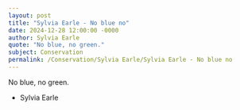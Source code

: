 ```yaml
---
layout: post
title: "Sylvia Earle - No blue no"
date: 2024-12-28 12:00:00 -0000
author: Sylvia Earle
quote: "No blue, no green."
subject: Conservation
permalink: /Conservation/Sylvia Earle/Sylvia Earle - No blue no
---
```


No blue, no green.

- Sylvia Earle
